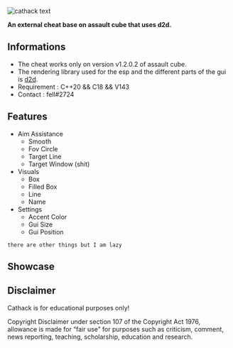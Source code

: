 ![cathack text](https://user-images.githubusercontent.com/88662570/215319126-253b5d67-040e-48fb-834c-7dc4c0a11083.png)

**An external cheat base on assault cube that uses d2d.**

## Informations

* The cheat works only on version v1.2.0.2 of assault cube.
* The rendering library used for the esp and the different parts of the gui is [d2d].
* Requirement : C++20 && C18 && V143
* Contact : fell#2724 

## Features

* Aim Assistance
  * Smooth
  * Fov Circle
  * Target Line
  * Target Window (shit)
* Visuals
  * Box
  * Filled Box
  * Line
  * Name 
* Settings
  * Accent Color
  * Gui Size
  * Gui Position 

```there are other things but I am lazy```   

## Showcase

## Disclaimer

Cathack is for educational purposes only!

Copyright Disclaimer under section 107 of the Copyright Act 1976, allowance is made for “fair use” for purposes such as criticism, comment, news reporting, teaching, scholarship, education and research.

[d2d]: https://github.com/coltonon/D2DOverlay
